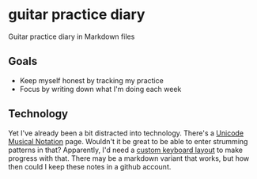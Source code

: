 # guitar practice diary
Guitar practice diary in Markdown files

## Goals

- Keep myself honest by tracking my practice
- Focus by writing down what I'm doing each week

## Technology

Yet I've already been a bit distracted into technology.   There's a [Unicode Musical Notation](http://unicode.org/charts/PDF/U1D100.pdf) page.   Wouldn't it be great to be able to enter strumming patterns in that?   Apparently, I'd need a [custom keyboard layout](https://msdn.microsoft.com/en-us/goglobal/bb964665.aspx) to make progress with that.  There may be a markdown variant that works, but how then could I keep these notes in a github account.
